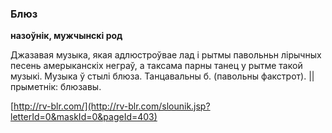 ### Блюз
**назоўнік, мужчынскі род**

Джазавая музыка, якая адлюстроўвае лад і рытмы павольньн лірычных песень амерыканскіх неграў, а таксама парны танец у рытме такой музыкі. Музыка ў стылі блюза. Танцавальны б. (павольны факстрот). || прыметнік: блюзавы.

<a rel="author">[http://rv-blr.com/](http://rv-blr.com/slounik.jsp?letterId=0&maskId=0&pageId=403)</a>
